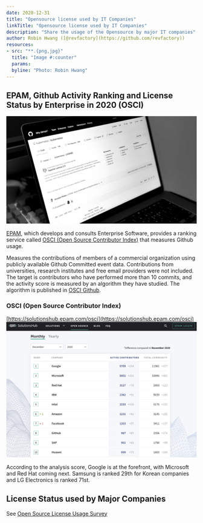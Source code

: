 ```yaml
---
date: 2020-12-31
title: "Opensource license used by IT Companies"
linkTitle: "Opensource license used by IT Companies"
description: "Share the usage of the Opensource by major IT companies"
author: Robin Hwang ([@revfactory](https://github.com/revfactory))
resources:
- src: "**.{png,jpg}"
  title: "Image #:counter"
  params:
  byline: "Photo: Robin Hwang"
---
```


## EPAM, Github Activity Ranking and License Status by Enterprise in 2020 (OSCI)

![featured-github](featured-github.png)

[EPAM](https://www.epam.com/), which develops and consults Enterprise Software, provides a ranking service called [OSCI (Open Source Contributor Index)](https://solutionshub.epam.com/osci) that measures Github usage.

Measures the contributions of members of a commercial organization using publicly available Github Committed event data. Contributions from universities, research institutes and free email providers were not included. The target is contributors who have performed more than 10 commits, and the activity score is measured by an algorithm they have studied. The algorithm is published in [OSCI Github](https://github.com/epam/OSCI).

### OSCI (Open Source Contributor Index)
[https://solutionshub.epam.com/osci](https://solutionshub.epam.com/osci)
![contributing-ranking](contributing-ranking.png)

According to the analysis score, Google is at the forefront, with Microsoft and Red Hat coming next. Samsung is ranked 29th for Korean companies and LG Electronics is ranked 71st. 

## License Status used by Major Companies
See [Open Source License Usage Survey]((https://solutionshub.epam.com/blog/post/examining-open-source-license-usage))
